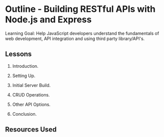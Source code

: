 # Outline - Building RESTful APIs with Node.js and Express

Learning Goal: Help JavaScript developers understand the fundamentals of web development, API integration and using third party library/API's.

## Lessons

1. Introduction.

2. Setting Up.

3. Initial Server Build.

4. CRUD Operations.

5. Other API Options.

6. Conclusion.

## Resources Used
